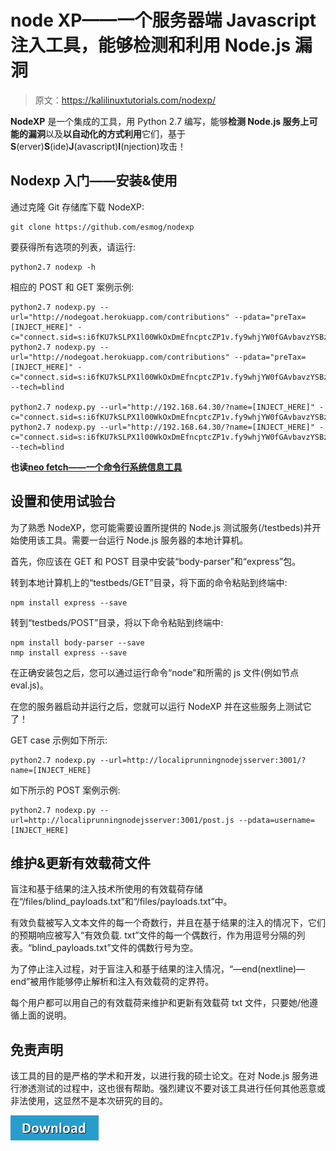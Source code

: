 # node XP——一个服务器端 Javascript 注入工具，能够检测和利用 Node.js 漏洞

> 原文：<https://kalilinuxtutorials.com/nodexp/>

**NodeXP** 是一个集成的工具，用 Python 2.7 编写，能够**检测 **Node.js** 服务上可能的漏洞**以及**以自动化的方式利用**它们，基于**S**(erver)**S**(ide)**J**(avascript)**I**(njection)攻击！

## **Nodexp 入门——安装&使用**

通过克隆 Git 存储库下载 NodeXP:

```
git clone https://github.com/esmog/nodexp
```

要获得所有选项的列表，请运行:

```
python2.7 nodexp -h
```

相应的 POST 和 GET 案例示例:

```
python2.7 nodexp.py --url="http://nodegoat.herokuapp.com/contributions" --pdata="preTax=[INJECT_HERE]" -c="connect.sid=s:i6fKU7kSLPX1l00WkOxDmEfncptcZP1v.fy9whjYW0fGAvbavzYSBz1C2ZhheDuQ1SU5qpgVzbTA"
python2.7 nodexp.py --url="http://nodegoat.herokuapp.com/contributions" --pdata="preTax=[INJECT_HERE]" -c="connect.sid=s:i6fKU7kSLPX1l00WkOxDmEfncptcZP1v.fy9whjYW0fGAvbavzYSBz1C2ZhheDuQ1SU5qpgVzbTA" --tech=blind

python2.7 nodexp.py --url="http://192.168.64.30/?name=[INJECT_HERE]" -c="connect.sid=s:i6fKU7kSLPX1l00WkOxDmEfncptcZP1v.fy9whjYW0fGAvbavzYSBz1C2ZhheDuQ1SU5qpgVzbTA"
python2.7 nodexp.py --url="http://192.168.64.30/?name=[INJECT_HERE]" -c="connect.sid=s:i6fKU7kSLPX1l00WkOxDmEfncptcZP1v.fy9whjYW0fGAvbavzYSBz1C2ZhheDuQ1SU5qpgVzbTA" --tech=blind
```

**也读[neo fetch——一个命令行系统信息工具](https://kalilinuxtutorials.com/neofetch/)**

## **设置和使用试验台**

为了熟悉 NodeXP，您可能需要设置所提供的 Node.js 测试服务(/testbeds)并开始使用该工具。需要一台运行 Node.js 服务器的本地计算机。

首先，你应该在 GET 和 POST 目录中安装“body-parser”和“express”包。

转到本地计算机上的“testbeds/GET”目录，将下面的命令粘贴到终端中:

```
npm install express --save
```

转到“testbeds/POST”目录，将以下命令粘贴到终端中:

```
npm install body-parser --save
nmp install express --save
```

在正确安装包之后，您可以通过运行命令“node”和所需的 js 文件(例如节点 eval.js)。

在您的服务器启动并运行之后，您就可以运行 NodeXP 并在这些服务上测试它了！

GET case 示例如下所示:

```
python2.7 nodexp.py --url=http://localiprunningnodejsserver:3001/?name=[INJECT_HERE]
```

如下所示的 POST 案例示例:

```
python2.7 nodexp.py --url=http://localiprunningnodejsserver:3001/post.js --pdata=username=[INJECT_HERE]
```

## **维护&更新有效载荷文件**

盲注和基于结果的注入技术所使用的有效载荷存储在“/files/blind_payloads.txt”和“/files/payloads.txt”中。

有效负载被写入文本文件的每一个奇数行，并且在基于结果的注入的情况下，它们的预期响应被写入“有效负载. txt”文件的每一个偶数行，作为用逗号分隔的列表。“blind_payloads.txt”文件的偶数行号为空。

为了停止注入过程，对于盲注入和基于结果的注入情况，“—end(nextline)—end”被用作能够停止解析和注入有效载荷的定界符。

每个用户都可以用自己的有效载荷来维护和更新有效载荷 txt 文件，只要她/他遵循上面的说明。

## **免责声明**

该工具的目的是严格的学术和开发，以进行我的硕士论文。在对 Node.js 服务进行渗透测试的过程中，这也很有帮助。强烈建议不要对该工具进行任何其他恶意或非法使用，这显然不是本次研究的目的。

[![](img/d861a9096555aeb1980fc054015933d7.png)](https://github.com/esmog/nodexp)